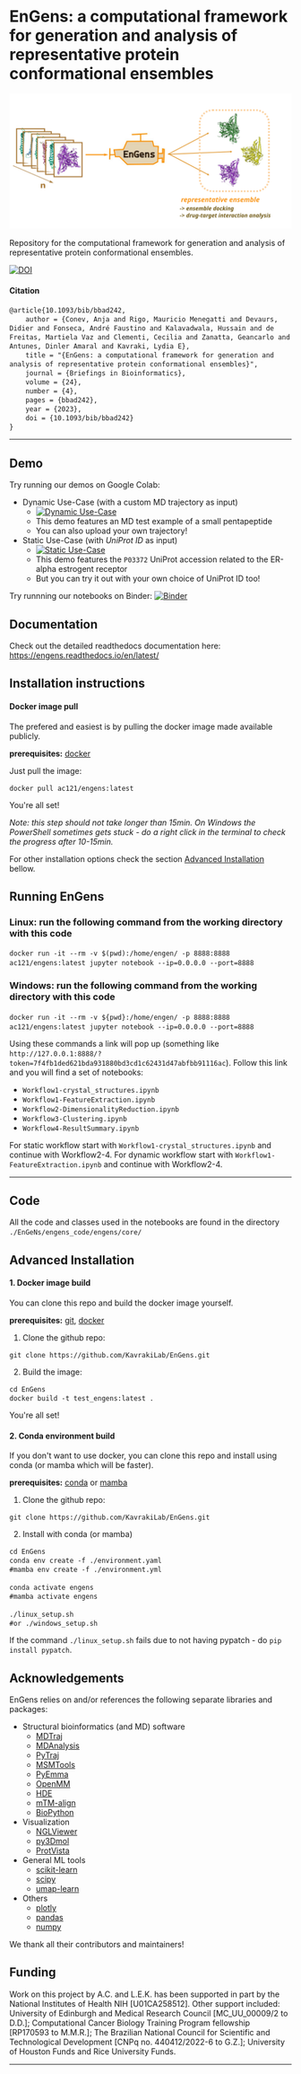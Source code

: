 # EnGens: a computational framework for generation and analysis of representative protein conformational ensembles

![Alt text](./preprint/large-logo.svg)


Repository for the computational framework for generation and analysis of representative protein conformational ensembles.


[![DOI](https://img.shields.io/badge/DOI-10.1093%2Fbib%2Fbbad242-blue)](https://doi.org/10.1093/bib/bbad242)

#### Citation

```
@article{10.1093/bib/bbad242,
    author = {Conev, Anja and Rigo, Mauricio Menegatti and Devaurs, Didier and Fonseca, André Faustino and Kalavadwala, Hussain and de Freitas, Martiela Vaz and Clementi, Cecilia and Zanatta, Geancarlo and Antunes, Dinler Amaral and Kavraki, Lydia E},
    title = "{EnGens: a computational framework for generation and analysis of representative protein conformational ensembles}",
    journal = {Briefings in Bioinformatics},
    volume = {24},
    number = {4},
    pages = {bbad242},
    year = {2023},
    doi = {10.1093/bib/bbad242}
}
```
___

## Demo 

Try running our demos on Google Colab: 
- Dynamic Use-Case (with a custom MD trajectory as input)
  -  [![Dynamic Use-Case](https://colab.research.google.com/assets/colab-badge.svg)](https://colab.research.google.com/drive/1xzLulErjkvC4gIQYM1md-n7jaL6dDLKK?usp=sharing)
  -  This demo features an MD test example of a small pentapeptide
  -  You can also upload your own trajectory!
- Static Use-Case (with _UniProt ID_ as input) 
  - [![Static Use-Case](https://colab.research.google.com/assets/colab-badge.svg)](https://colab.research.google.com/drive/1rVeWH8CdUtbvmVCTZkxleRCRTe8dW5LN?usp=sharing)  
  - This demo features the `P03372` UniProt accession related to the ER-alpha estrogent receptor
  - But you can try it out with your own choice of UniProt ID too!

Try runnning our notebooks on Binder:
[![Binder](https://mybinder.org/badge_logo.svg)](https://mybinder.org/v2/gh/KavrakiLab/EnGens/binder?labpath=Workflow1-FeatureExtraction.ipynb)


## Documentation

Check out the detailed readthedocs documentation here: https://engens.readthedocs.io/en/latest/

## Installation instructions

#### Docker image pull
The prefered and easiest is by pulling the docker image made available publicly.

**prerequisites:** [docker](https://docs.docker.com/get-docker/)

Just pull the image:

```
docker pull ac121/engens:latest
```
You're all set!

_Note: this step should not take longer than 15min. On Windows the PowerShell sometimes gets stuck - do a right click in the terminal to check the progress after 10-15min._

For other installation options check the section [Advanced Installation](#advanced-installation) bellow.

## Running EnGens

### Linux: run the following command from the working directory with this code

`docker run -it --rm -v $(pwd):/home/engen/ -p 8888:8888 ac121/engens:latest jupyter notebook --ip=0.0.0.0 --port=8888`

### Windows: run the following command from the working directory with this code

`docker run -it --rm -v ${pwd}:/home/engen/ -p 8888:8888 ac121/engens:latest jupyter notebook --ip=0.0.0.0 --port=8888`

Using these commands a link will pop up (something like `http://127.0.0.1:8888/?token=7f4fb1ded621bda931880bd3cd1c62431d47abfbb91116ac`). 
Follow this link and you will find a set of notebooks:

- `Workflow1-crystal_structures.ipynb`
- `Workflow1-FeatureExtraction.ipynb`
- `Workflow2-DimensionalityReduction.ipynb`
- `Workflow3-Clustering.ipynb`
- `Workflow4-ResultSummary.ipynb`

For static workflow start with `Workflow1-crystal_structures.ipynb` and continue with Workflow2-4.
For dynamic workflow start with `Workflow1-FeatureExtraction.ipynb` and continue with Workflow2-4. 
___

## Code

All the code and classes used in the notebooks are found in the directory `./EnGeNs/engens_code/engens/core/`

## Advanced Installation

#### 1. Docker image build
You can clone this repo and build the docker image yourself.

**prerequisites:**  [git](https://git-scm.com/book/en/v2/Getting-Started-Installing-Git), [docker](https://docs.docker.com/get-docker/)


1. Clone the github repo:

```
git clone https://github.com/KavrakiLab/EnGens.git
```

2. Build the image:

```
cd EnGens
docker build -t test_engens:latest .
```

You're all set!

#### 2. Conda environment build
If you don't want to use docker, you can clone this repo and install using conda (or mamba which will be faster).

**prerequisites:** [conda](https://docs.conda.io/projects/conda/en/latest/user-guide/install/index.html#) or [mamba](https://mamba.readthedocs.io/en/latest/installation.html)

1. Clone the github repo:

```
git clone https://github.com/KavrakiLab/EnGens.git
```

2. Install with conda (or mamba)

```
cd EnGens
conda env create -f ./environment.yaml
#mamba env create -f ./environment.yml

conda activate engens
#mamba activate engens

./linux_setup.sh
#or ./windows_setup.sh
```

If the command `./linux_setup.sh` fails due to not having pypatch - do `pip install pypatch`.    

## Acknowledgements

EnGens relies on and/or references the following separate libraries and packages:

- Structural bioinformatics (and MD) software 
  - [MDTraj](https://www.mdtraj.org/)
  - [MDAnalysis](https://www.mdanalysis.org/)
  - [PyTraj](https://github.com/Amber-MD/pytraj)
  - [MSMTools](https://github.com/markovmodel/msmtools)
  - [PyEmma](http://www.emma-project.org/latest/)
  - [OpenMM](https://openmm.org/)
  - [HDE](https://github.com/hsidky/srv)
  - [mTM-align](https://yanglab.nankai.edu.cn/mTM-align/)
  - [BioPython](https://biopython.org/)
- Visualization 
  - [NGLViewer](http://nglviewer.org/nglview/latest/)
  - [py3Dmol](https://github.com/avirshup/py3dmol)
  - [ProtVista](https://ebi-uniprot.github.io/ProtVista/userGuide.html)
- General ML tools 
  -   [scikit-learn](https://scikit-learn.org/)
  -   [scipy](https://scipy.org/)
  -   [umap-learn](https://umap-learn.readthedocs.io/en/latest/)
- Others
  - [plotly](https://plotly.com/)
  - [pandas](https://pandas.pydata.org/)
  - [numpy](https://numpy.org/)
  
We thank all their contributors and maintainers!

## Funding

Work on this project by A.C. and L.E.K. has been supported in part by the National Institutes of Health NIH [U01CA258512]. Other support included: University of Edinburgh and Medical Research Council [MC_UU_00009/2 to D.D.]; Computational Cancer Biology Training Program fellowship [RP170593 to M.M.R.]; The Brazilian National Council for Scientific and Technological Development [CNPq no. 440412/2022-6 to G.Z.]; University of Houston Funds and Rice University Funds.
___
